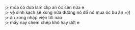 ;> móa có đứa làm clip ăn ốc sên nữa e<br>
;> vệ sinh sạch sẽ xong nửa đường nó đổ nó mua óc bu ăn =))<br>
;> ăn xong nhập viện tới não<br>
;> mấy nay chem chép khô hay ướt e
